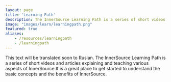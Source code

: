 ```yaml
---
layout: page
title: 'Learning Path'
description: The InnerSource Learning Path is a series of short videos and articles explaining and teaching various aspects of InnerSource. It is a great place to get started to understand the basic concepts and the benefits of InnerSource.
image: "images/learn/learningpath.png"
featured: true
aliases:
    - /resources/learningpath
    - /learningpath
---
```

This text will be translated soon to Rusian.
The InnerSource Learning Path is a series of short videos and articles explaining and teaching various aspects of InnerSource.It is a great place to get started to understand the basic concepts and the benefits of InnerSource.